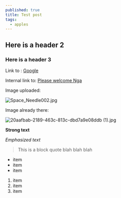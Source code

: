 ```yaml
---
published: true
title: Test post
tags: 
  - apples
---
```



## Here is a header 2

### Here is a header 3

Link to :
[Google](http://www.google.com)

Internal link to:
[Please welcome Nga](/blog/2013/06/please-welcome-nga-one-of-our-talented-muse.html)

Image uploaded:

![Space_Needle002.jpg]({{site.baseurl}}/assets/Space_Needle002.jpg)

Image already there:

![20aafbab-2189-463c-813c-dbd7a9e08ddb (1).jpg]({{site.baseurl}}/assets/20aafbab-2189-463c-813c-dbd7a9e08ddb%20(1).jpg)

**Strong text**

_Emphasized text_

> This is a block quote
blah blah blah

- item
- item
- item

1. item
2. item
3. item
